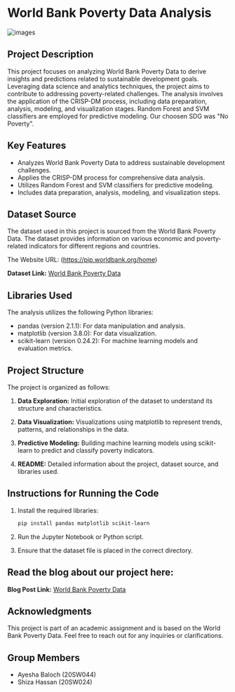 # World Bank Poverty Data Analysis

![images](https://github.com/ayeshabaloch123/Data-Science-and-Analytics-CEP/assets/90467681/7c3249fb-2589-4e82-871b-ddf0b1dc6dab)

## Project Description
This project focuses on analyzing World Bank Poverty Data to derive insights and predictions related to sustainable development goals. Leveraging data science and analytics techniques, the project aims to contribute to addressing poverty-related challenges. The analysis involves the application of the CRISP-DM process, including data preparation, analysis, modeling, and visualization stages. Random Forest and SVM classifiers are employed for predictive modeling. Our choosen SDG was "No Poverty".

## Key Features
- Analyzes World Bank Poverty Data to address sustainable development challenges.
- Applies the CRISP-DM process for comprehensive data analysis.
- Utilizes Random Forest and SVM classifiers for predictive modeling.
- Includes data preparation, analysis, modeling, and visualization steps.

## Dataset Source

The dataset used in this project is sourced from the World Bank Poverty Data. The dataset provides information on various economic and poverty-related indicators for different regions and countries.

The Website URL: (https://pip.worldbank.org/home)

**Dataset Link:**  [World Bank Poverty Data](https://pip.worldbank.org/poverty-calculator?src=EAP,SAS,SSA,LAC,MNA,ECA,OHI,WLD&pv=2.15&oc=pop_in_poverty&on=Population%20living%20in%20poverty&os=millions&od=Population%20living%20below%20the%20poverty%20line%20(2011%20PPP)&tab=table&ppp=2017)


## Libraries Used

The analysis utilizes the following Python libraries:

- pandas (version  2.1.1): For data manipulation and analysis.
- matplotlib (version  3.8.0): For data visualization.
- scikit-learn (version 0.24.2): For machine learning models and evaluation metrics.

## Project Structure

The project is organized as follows:

1. **Data Exploration:** Initial exploration of the dataset to understand its structure and characteristics.

2. **Data Visualization:** Visualizations using matplotlib to represent trends, patterns, and relationships in the data.

3. **Predictive Modeling:** Building machine learning models using scikit-learn to predict and classify poverty indicators.

4. **README:** Detailed information about the project, dataset source, and libraries used.



## Instructions for Running the Code

1. Install the required libraries:
   ```bash
   pip install pandas matplotlib scikit-learn
   
2. Run the Jupyter Notebook or Python script.

3. Ensure that the dataset file is placed in the correct directory.
   

## Read the blog about our project here: 
**Blog Post Link:**  [World Bank Poverty Data](https://medium.com/@ayeshamohramali/data-driven-exploration-using-the-world-bank-poverty-data-e34bbb3d5cb0)


## Acknowledgments
This project is part of an academic assignment and is based on the World Bank Poverty Data.
Feel free to reach out for any inquiries or clarifications.


## Group Members
- Ayesha Baloch (20SW044)
- Shiza Hassan (20SW024)

